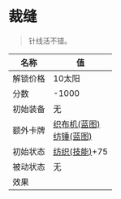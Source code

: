 # 裁缝  
> 针线活不错。  
  
名称  |  值  
----  |  ----  
解锁价格  |  10太阳  
分数  |  -1000  
初始装备  |  无  
额外卡牌  |  [织布机(蓝图)](Bp_Loom.md)<br>[纺锤(蓝图)](Bp_Spindle.md)  
初始状态  |  [纺织(技能)](Skill_Tailoring.md)+75  
被动状态  |  无  
效果  |    
